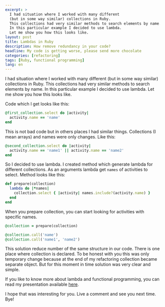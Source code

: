 ```yaml
---
excerpt: >
  I had situation where I worked with many different
  (but in some way similar) collections in Ruby.
  This collections had very similar methods to search elements by name.
  In this particular example I decided to use lambda.
  Let me show you how this looks like.
layout: post
title: Lambdas in Ruby
description: How remove redundancy in your code?
headline: My code is getting worse, please send more chocolate
categories: [refactoring]
tags: [Ruby, functional programming]
lang: en
---
```


I had situation where I worked with many different (but in some way similar) collections in Ruby. This collections had very similar methods to search elements by name. In this particular example I decided to use lambda. Let me show you how this looks like.

Code which I get looks like this:

```ruby
@first_collection.select do |activity|
  activity.name == 'name'
end
```

This is not bad code but in others places I had similar things. Collections (I mean arrays) and names were only changes. Like this:

```ruby
@second_collection.select do |activity|
  activity.name == 'name1' || activity.name == 'name2'
end
```

So I decided to use lambda. I created method which generate lambda for different collections. As an arguments lambda get `names` of activities to select. Method looks like this:

```ruby
def prepare(collection)
  lambda do |*names|
    collection.select { |activity| names.include?(activity.name) }
  end
end
```

When you prepare collection, you can start looking for activities with specific names.

```ruby
@collection = prepare(collection)

@collection.call('name')
@collection.call('name1', 'name2')
```

This solution reduce number of the same structure in our code. There is one place where collection is declared. To be honest with you this was only temporary change because at the end of my refactoring collection became separate object. But for this moment in time solution was very clear and simple.

If you like to know more about lambda and functional programming, you can read my presentation available
[here](https://womanonrails.com/presentation-functional-programming-in-ruby/#1).

I hope that was interesting for you. Live a comment and see you next time. Bye!
